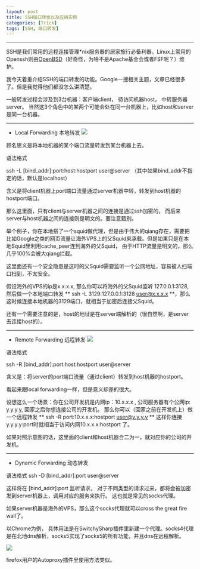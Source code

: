 ```yaml
---
layout: post
title: SSH端口转发以及应用实例 
categories: [Trick]
tags: [SSH, 端口转发]
---
```

---------------------------------------

SSH是我们常用的远程连接管理*nix服务器的居家旅行必备利器。Linux上常用的Openssh则由[OpenBSD](http://www.openssh.org/openbsd.html)（好奇怪，为啥不是Apache基金会或者FSF呢？）维护。

我今天着重介绍SSH的端口转发的功能。Google一搜相关主题，文章已经很多了。但是我觉得他们都没怎么讲清楚。

一般转发过程会涉及到3台机器：客户端client， 待访问机器host， 中转服务器server。 当然这3个角色中的某两个可能会处在同一台机器上，比如host和server是同一台机器。

---------------------------------------
* Local Forwarding 本地转发
![](http://ww4.sinaimg.cn/large/a74ecc4cjw1e3cdfhhrkkj.jpg)

顾名思义是将本地机器的某个端口流量转发到某台机器上去。

语法格式

ssh -L [bind_addr]:port:host:hostport  user@server
（其中如果bind_addr不指定的话，默认是localhost）

含义是将client机器上port端口流量通过server机器中转，转发到host机器的hostport端口。

那么这里面，只有client与server机器之间的连接是通过ssh加密的， 而后来server与host机器之间的连接则是明文的。要注意甄别。

举个例子，你在本地搭了一个squid做代理，但是由于伟大的qiang存在，需要把比如Google之类的网页流量让海外VPS上的父Squid来承载。但是如果只是在本地Squid里利用cache_peer连到海外的父Squid， 由于HTTP流量是明文的，那么几乎100%会被大qiang拦截。 

这里面还有一个安全隐患是这时的父Squid需要监听一个公网地址，容易被人扫端口扫到，不太安全。

假设海外的VPS的ip是x.x.x.x, 那么你可以将海外的父Squid监听 127.0.0.1:3128, 然后做一个本地端口转发   ** ssh -L 3129:127.0.0.1:3128  user@x.x.x.x **，那么这时候连接本地机器的3129端口，就相当于加密后连接父Squid。

还有一个需要注意的是，host的地址是在server端解析的（很自然啊，是server去连接host的）。 


---------------------------------------
* Remote Forwarding 远程转发
![](http://ww3.sinaimg.cn/large/a74eed94jw1e3cdg6zr0pj.jpg)

语法格式

ssh -R [bind_addr]:port:host:hostport  user@server

含义是：将server的port端口流量（通过client）转发到host机器的hostport。

看起来跟local forwarding一样，但是意义却差的很大。

设想这么一个场景：你在公司开发机是内网ip：10.x.x.x , 公司服务器有个公网ip: y.y.y.y,   回家之后你想连接公司的开发机。 那么你可以（回家之前在开发机上）做一个远程转发 ** ssh -R port:10.x.x.x:hostport   user@y.y.y.y **   这样你连接 y.y.y.y:port时就相当于访问内网10.x.x.x:hostport 了。  

如果对照示意图的话，这里面的client和host机器合二为一，就对应你的公司的开发机。




---------------------------------------
* Dynamic Forwarding 动态转发

语法格式
ssh -D [bind_addr]:port  user@server

这样将在 [bind_addr]:port 监听请求， 对于不同类型的请求过来，都将会被加密发到server机器上，调用对应的服务来执行。 这也就是常见的socks代理。

如果server机器是海外的VPS，那么这个socks代理就可以cross the great fire wall了。

以Chrome为例， 具体用法是在SwitchySharp插件里新建一个代理。socks4代理是在北地dns解析，socks5实现了socks5的所有功能，并且dns在远程解析。

![](http://ww3.sinaimg.cn/large/a74e55b4jw1e3ceisa4jfj.jpg)




firefox用户的Autoproxy插件里使用方法类似。

